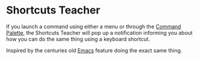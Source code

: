# Shortcuts Teacher

If you launch a command using either a menu or through the [Command
Palette](https://atom.io/packages/command-palette), the Shortcuts Teacher will
pop up a notification informing you about how you can do the same thing using a
keyboard shortcut.

Inspired by the centuries old [Emacs](https://www.gnu.org/software/emacs/)
feature doing the exact same thing.

